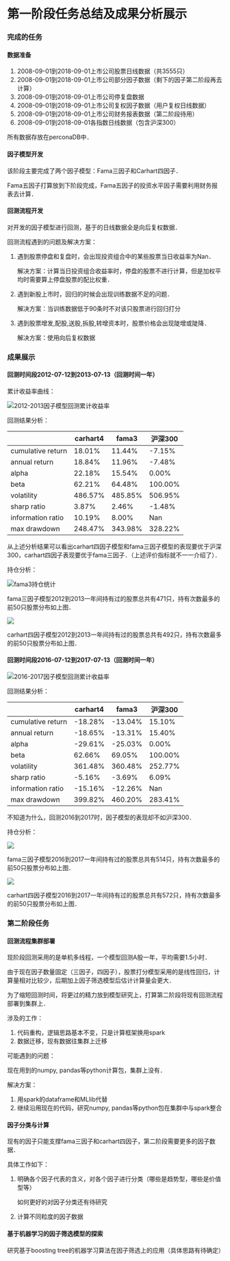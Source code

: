 # 第一阶段任务总结及成果分析展示

### 完成的任务

#### 数据准备

1. 2008-09-01到2018-09-01上市公司股票日线数据（共3555只）
2. 2008-09-01到2018-09-01上市公司部分因子数据（剩下的因子第二阶段再去计算）
3. 2008-09-01到2018-09-01上市公司停复盘数据
4. 2008-09-01到2018-09-01上市公司复权因子数据（用户复权日线数据）
5. 2008-09-01到2018-09-01上市公司财务报表数据（第二阶段待用）
6. 2008-09-01到2018-09-01各指数日线数据（包含沪深300）

所有数据存放在perconaDB中．

#### 因子模型开发

该阶段主要完成了两个因子模型：Fama三因子和Carhart四因子．

Fama五因子打算放到下阶段完成，Fama五因子的投资水平因子需要利用财务报表去计算．

#### 回测流程开发

对开发的因子模型进行回测，基于的日线数据全是向后复权数据．

回测流程遇到的问题及解决方案：

1. 遇到股票停盘和复盘时，会出现投资组合中的某些股票当日收益率为Nan．

   解决方案：计算当日投资组合收益率时，停盘的股票不进行计算，但是加权平均时需要算上停盘股票的配比权重．

2. 遇到新股上市时，回归的时候会出现训练数据不足的问题．

   解决方案：当训练数据低于90条时不对该只股票进行回归打分

3. 遇到股票增发,配股,送股,拆股,转增资本时，股票价格会出现陡增或陡降．

   解决方案：使用向后复权数据

### 成果展示

#### 回测时间段2012-07-12到2013-07-13（回测时间一年）

累计收益率曲线：

![2012-2013因子模型回测累计收益率](./figures/2012-2013.png)



回测结果分析：

|                   | carhart4 | fama3   | 沪深300 |
| ----------------- | -------- | ------- | ------- |
| cumulative return | 18.01%   | 11.44%  | -7.15%  |
| annual return     | 18.84%   | 11.96%  | -7.48%  |
| alpha             | 22.18%   | 15.54%  | 0.00%   |
| beta              | 62.21%   | 64.48%  | 100.00% |
| volatility        | 486.57%  | 485.85% | 506.95% |
| sharp ratio       | 3.87%    | 2.46%   | -1.48%  |
| information ratio | 10.19%   | 8.00%   | Nan     |
| max drawdown      | 248.47%  | 343.98% | 328.22% |

从上述分析结果可以看出carhart四因子模型和fama三因子模型的表现要优于沪深300，carhart四因子表现要优于fama三因子．（上述评价指标就不一一介绍了）．

持仓分析：

![fama3持仓统计](./figures/fama3-2012-2013.png)

fama三因子模型2012到2013一年间持有过的股票总共有471只，持有次数最多的前50只股票分布如上图．

![](./figures/carhart4-2012-2013.png)

carhart四因子模型2012到2013一年间持有过的股票总共有492只，持有次数最多的前50只股票分布如上图．

#### 回测时间段2016-07-12到2017-07-13（回测时间一年）

![2016-2017因子模型回测累计收益率](./figures/2016-2017.png)

回测结果分析：

|                   | carhart4 | fama3   | 沪深300 |
| ----------------- | -------- | ------- | ------- |
| cumulative return | -18.28%  | -13.04% | 15.10%  |
| annual return     | -18.65%  | -13.31% | 15.40%  |
| alpha             | -29.61%  | -25.03% | 0.00%   |
| beta              | 62.66%   | 69.05%  | 100.00% |
| volatility        | 361.48%  | 360.48% | 252.77% |
| sharp ratio       | -5.16%   | -3.69%  | 6.09%   |
| information ratio | -15.16%  | -12.26% | Nan     |
| max drawdown      | 399.82%  | 460.20% | 283.41% |

不知道为什么，回测2016到2017时，因子模型的表现却不如沪深300．

持仓分析：

![](./figures/fama3-2016-2017.png)

fama三因子模型2016到2017一年间持有过的股票总共有514只，持有次数最多的前50只股票分布如上图．

![](./figures/carhart4-2016-2017.png)

carhart四因子模型2016到2017一年间持有过的股票总共有572只，持有次数最多的前50只股票分布如上图．

### 第二阶段任务

#### 回测流程集群部署

现阶段回测采用的是单机多线程，一个模型回测A股一年，平均需要1.5小时．

由于现在因子数量固定（三因子，四因子），股票打分模型采用的是线性回归，计算量相对比较少，后期加上因子筛选模型后估计计算量会更大．

为了缩短回测时间，将更过的精力放到模型研究上，打算第二阶段将现有回测流程部署到集群上．

涉及的工作：

1. 代码重构，逻辑思路基本不变，只是计算框架换用spark
2. 数据迁移，现有数据往集群上迁移

可能遇到的问题：

现在用到的numpy, pandas等python计算包，集群上没有．

解决方案：

1. 用spark的dataframe和MLlib代替
2. 继续沿用现在的代码，研究numpy, pandas等python包在集群中与spark整合

#### 因子分类与计算

现有的因子只能支撑fama三因子和carhart四因子，第二阶段需要更多的因子数据．

具体工作如下：

1. 明确各个因子代表的含义，对各个因子进行分类（哪些是趋势型，哪些是价值型等）

   如何更好的对因子分类还有待研究

2. 计算不同粒度的因子数据

#### 基于机器学习的因子筛选模型的探索

研究基于boosting tree的机器学习算法在因子筛选上的应用（具体思路有待确定）

